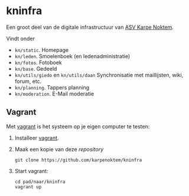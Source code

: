 kninfra
=======

Een groot deel van de digitale infrastructuur van [ASV Karpe Noktem](http://karpenoktem.nl).

Vindt onder

 * `kn/static`. Homepage
 * `kn/leden`. Smoelenboek (en ledenadministratie)
 * `kn/fotos`. Fotoboek
 * `kn/base`. Gedeeld
 * `kn/utils/giedo` en `kn/utils/daan` Synchronisatie met maillijsten, wiki, forum, etc.
 * `kn/planning`. Tappers planning
 * `kn/moderation`. E-Mail moderatie
 
Vagrant
-------

Met [vagrant](https://www.vagrantup.com) is het systeem op je eigen
computer te testen:

 1. Installeer [vagrant](https://www.vagrantup.com).
 2. Maak een kopie van deze *repository*

        git clone https://github.com/karpenoktem/kninfra

 3. Start vagrant:

        cd pad/naar/kninfra
        vagrant up
